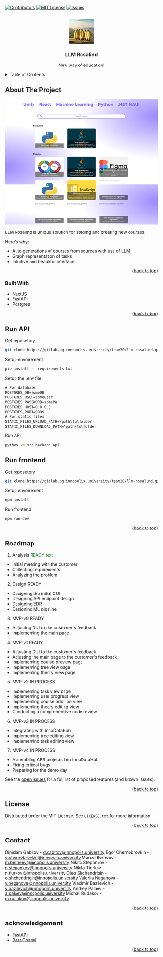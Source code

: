 <a id="readme-top"></a>

<!-- PROJECT SHIELDS -->
[![Contributors][contributors-shield]][contributors-url]
[![MIT License][license-shield]][license-url]
[![Issues][issues-shield]][issues-url]

<!-- PROJECT LOGO -->
<br />
<div align="center">
  <a href="https://gitlab.pg.innopolis.university/team20/llm-rosalind">
    <img src="images/logo.jfif" alt="Logo" width="80" height="80">
  </a>

  <h3 align="center">LLM Rosalind</h3>

  <p align="center">
    New way of education!
  </p>
</div>



<!-- TABLE OF CONTENTS -->
<details>
  <summary>Table of Contents</summary>
  <ol>
    <li>
      <a href="#about-the-project">About The Project</a>
      <ul>
        <li><a href="#built-with">Built With</a></li>
      </ul>
    </li>
    <li>
      <a href="#getting-started">Getting Started</a>
      <ul>
        <li><a href="#prerequisites">Run API</a></li>
        <li><a href="#installation">Run frontend</a></li>
      </ul>
    </li>
    <li><a href="#roadmap">Roadmap</a></li>
    <li><a href="#contributing">Contributing</a></li>
    <li><a href="#license">License</a></li>
    <li><a href="#contact">Contact</a></li>
    <li><a href="#acknowledgments">Acknowledgments</a></li>
  </ol>
</details>



<!-- ABOUT THE PROJECT -->
## About The Project

![LLM Rosalind Screen Shot][product_screenshot]

LLM Rosalind is unique solution for studing and creating new courses. 

Here's why:
* Auto generations of courses from sources with use of LLM
* Graph representation of tasks
* Intuitive and beautiful interface

<p align="right">(<a href="#readme-top">back to top</a>)</p>



### Built With

* NextJS
* FastAPI
* Postgres


<p align="right">(<a href="#readme-top">back to top</a>)</p>



## Run API
Get reposetory
```sh
git clone https://gitlab.pg.innopolis.university/team20/llm-rosalind.git -branch feature_refactor_backend
```
Setup envoirement
```sh
pip install -r requirements.txt
```
Setup the .env file
```
# For database
POSTGRES_DB=someDB
POSTGRES_USER=someUser
POSTGRES_PASSWORD=somePW
POSTGRES_HOST=0.0.0.0
POSTGRES_PORT=9999
# For static files
STATIC_FILES_UPLOAD_PATH=\path\to\folder
STATIC_FILES_DOWNLOAD_PATH=\path\to\folder
```
Run API
```sh
python -m src.backend.api
```
## Run frontend
Get reposetory
```sh
git clone https://gitlab.pg.innopolis.university/team20/llm-rosalind.git -branch feature/main-page
```
Setup envoirement
```sh
npm install
```
Run frontend
```sh
npm run dev
```


<p align="right">(<a href="#readme-top">back to top</a>)</p>

<!-- ROADMAP -->
## Roadmap

1. Analysis <span style="color:green">READY text</span>
 * Initial meeting with the customer
 * Collecting requirements
 * Analyzing the problem
2. Design READY
 * Designing the initial GUI
 * Designing API endpoint design
 * Designing EDR
 * Designing ML pipeline
3. MVP-v0 READY
 * Adjusting GUI to the customer's feedback
 * Implementing the main page
4. MVP-v1 READY
 * Adjusting GUI to the customer's feedback
 * Adjusting the main page to the customer's feedback
 * Implementing course preview page
 * Implementing tree view page
 * Implementing theory view page
5. MVP-v2 IN PROCESS
 * Implementing task view page
 * Implementing user progress view
 * Implementing course addition view
 * Implementing theory editing view
 * Conducting a comprehensive code review
6. MVP-v3 IN PROCESS
 * Integrating with InnoDataHub
 * Implementing tree editing view
 * Implementing task editing view
7. MVP-v4 IN PROCESS
 * Assembling AES projects into InnoDataHub
 * Fixing critical bugs
 * Preparing for the demo day

See the [open issues](https://gitlab.pg.innopolis.university/team20/llm-rosalind/-/issues) for a full list of proposed features (and known issues).

<p align="right">(<a href="#readme-top">back to top</a>)</p>


<!-- LICENSE -->
## License

Distributed under the MIT License. See `LICENSE.txt` for more information.

<p align="right">(<a href="#readme-top">back to top</a>)</p>



<!-- CONTACT -->
## Contact
Dinislam Gabitov - d.gabitov@innopolis.university
Egor Chernobrovkin - e.chernobrovkin@innopolis.university
Marsel Berheev - m.berheev@innopolis.university
Nikita Stepankov - n.stepankov@innopolis.university
Nikita Tiurkov - n.tiurkov@innopolis.university
Oleg Shchendrigin - o.shchendrigin@innopolis.university
Valeriia Neganova - v.neganova@innopolis.university
Vladimir Bazilevich - v.bazilevich@innopolis.university
Andrey Palaev - a.palaev@innopolis.university
Michail Rudakov - m.rudakov@innopolis.university

<p align="right">(<a href="#readme-top">back to top</a>)</p>



<!-- ACKNOWLEDGMENTS -->
## acknowledgement

* [FastAPI](https://fastapi.tiangolo.com)
* [Best Chanel](https://www.youtube.com/watch?v=xvFZjo5PgG0)

<p align="right">(<a href="#readme-top">back to top</a>)</p>


<!-- MARKDOWN LINKS & IMAGES -->
[license-url]: LICENSE.md
[contributors-url]: https://gitlab.pg.innopolis.university/team20/llm-rosalind/-/graphs/feature_refactor_backend?ref_type=heads
[product_screenshot]: images/llmrosalind.png
[license-shield]: https://img.shields.io/badge/License-MIT-blue?style=flat
[issues-shield]: https://img.shields.io/badge/Issues-20-orange?style=flat
[issues-url]: https://gitlab.pg.innopolis.university/team20/llm-rosalind/-/issues
[contributors-shield]: https://img.shields.io/badge/Contrbutors-10-green?style=flat&link=https%3A%2F%2Fgitlab.pg.innopolis.university%2Fteam20%2Fllm-rosalind


